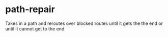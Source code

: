 # path-repair
Takes in a path and reroutes over blocked routes until it gets the the end or until it cannot get to the end
